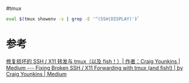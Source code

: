 #tmux 

```bash
eval $(tmux showenv -s | grep -E '^(SSH|DISPLAY)')`
```

# 参考

[修复损坏的 SSH / X11 转发与 tmux（以及 fish！）| 作者：Craig Younkins | Medium --- Fixing Broken SSH / X11 Forwarding with tmux (and fish!) | by Craig Younkins | Medium](https://cyounkins.medium.com/fixing-broken-ssh-x11-forwarding-with-tmux-and-fish-32500642f6f2)